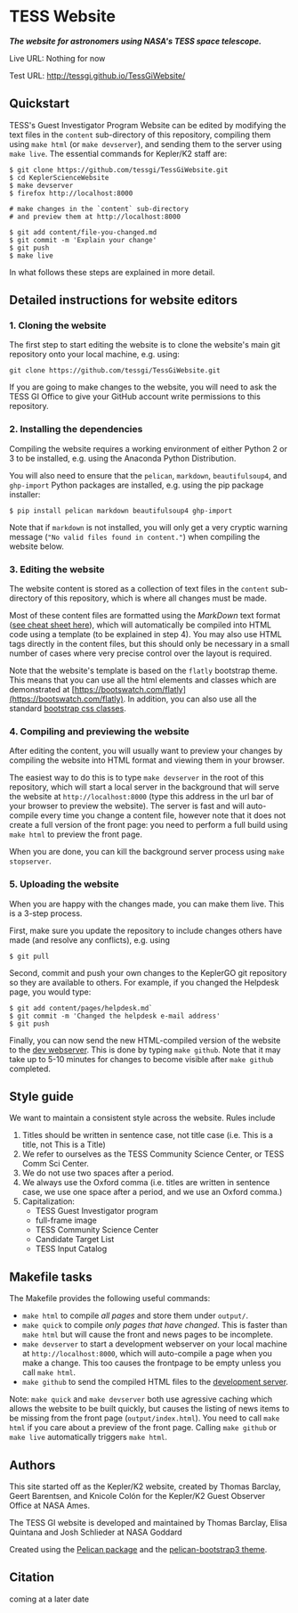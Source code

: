 # TESS Website 
<!-- [![DOI](https://zenodo.org/badge/DOI/10.5281/zenodo.236317.svg)](https://doi.org/10.5281/zenodo.236317)
 -->
***The website for astronomers using NASA's TESS space telescope.***

Live URL: Nothing for now

Test URL: http://tessgi.github.io/TessGiWebsite/


## Quickstart

TESS's Guest Investigator Program Website can be edited
by modifying the text files in the `content` sub-directory of this repository,
compiling them using `make html` (or `make devserver`),
and sending them to the server using `make live`.
The essential commands for Kepler/K2 staff are:
```
$ git clone https://github.com/tessgi/TessGiWebsite.git
$ cd KeplerScienceWebsite
$ make devserver
$ firefox http://localhost:8000

# make changes in the `content` sub-directory
# and preview them at http://localhost:8000

$ git add content/file-you-changed.md
$ git commit -m 'Explain your change'
$ git push
$ make live
```
In what follows these steps are explained in more detail.

## Detailed instructions for website editors

### 1. Cloning the website

The first step to start editing the website is to clone the website's main git repository
onto your local machine, e.g. using:
```
git clone https://github.com/tessgi/TessGiWebsite.git
```
If you are going to make changes to the website,
you will need to ask the TESS GI Office
to give your GitHub account write permissions to this repository.

### 2. Installing the dependencies

Compiling the website requires a working environment of either Python 2 or 3
to be installed, e.g. using the Anaconda Python Distribution.

You will also need to ensure that the `pelican`, `markdown`, `beautifulsoup4`,
and `ghp-import` Python packages are installed,
e.g. using the pip package installer:
```
$ pip install pelican markdown beautifulsoup4 ghp-import
```

Note that if `markdown` is not installed, you will only get a very cryptic warning message (`"No valid files found in content."`) when compiling the website below.

### 3. Editing the website

The website content is stored as a collection of text files
in the `content` sub-directory of this repository,
which is where all changes must be made.

Most of these content files are formatted using the *MarkDown* text format ([see cheat sheet here](https://github.com/adam-p/markdown-here/wiki/Markdown-Cheatsheet)),
which will automatically be compiled into HTML code using a template (to be explained in step 4).
You may also use HTML tags directly in the content files,
but this should only be necessary in a small number of cases where
very precise control over the layout is required.

Note that the website's template is based on the `flatly` bootstrap theme.
This means that you can use all the html elements and classes
which are demonstrated at [https://bootswatch.com/flatly](https://bootswatch.com/flatly).
In addition, you can also use all the standard [bootstrap css classes](http://getbootstrap.com/css).    

### 4. Compiling and previewing the website

After editing the content, you will usually want to preview your changes
by compiling the website into HTML format and viewing them in your browser.

The easiest way to do this is to type `make devserver` in the root of this
repository, which will start a local server in the background
that will serve the website at `http://localhost:8000`
(type this address in the url bar of your browser to preview the website).
The server is fast and will auto-compile every time you change a content file,
however note that it does not create a full
version of the front page:
you need to perform a full build using `make html` to preview the front page.

When you are done, you can kill the background server process using `make stopserver`.


### 5. Uploading the website

When you are happy with the changes made, you can make them live.
This is a 3-step process.

First, make sure you update the repository to include changes others have made
(and resolve any conflicts), e.g. using
```
$ git pull
```

Second, commit and push your own changes to the KeplerGO git repository
so they are available to others.
For example, if you changed the Helpdesk page, you would type:
```
$ git add content/pages/helpdesk.md`
$ git commit -m 'Changed the helpdesk e-mail address'
$ git push
```

Finally, you can now send the new HTML-compiled version of the website
to the [dev webserver](http://keplerscience.arc.nasa.gov).
This is done by typing `make github`.
Note that it may take up to 5-10 minutes for changes to become visible after
`make github` completed.

## Style guide
We want to maintain a consistent style across the website. Rules include
1. Titles should be written in sentence case, not title case (i.e. This is a title, not This is a Title)
1. We refer to ourselves as the TESS Community Science Center, or TESS Comm Sci Center.
1. We do not use two spaces after a period.
1. We always use the Oxford comma (i.e. titles are written in sentence case, we use one space after a period, and we use an Oxford comma.)
1. Capitalization: 
    * TESS Guest Investigator program
    * full-frame image
    * TESS Community Science Center
    * Candidate Target List
    * TESS Input Catalog



## Makefile tasks

The Makefile provides the following useful commands:
* `make html` to compile *all pages* and store them under `output/`.
* `make quick` to compile *only pages that have changed*.  This is faster than `make html` but will cause the front and news pages to be incomplete.
* `make devserver` to start a development webserver on your local machine at `http://localhost:8000`, which will auto-compile a page when you make a change. This too causes the frontpage to be empty unless you call `make html`.
* `make github` to send the compiled HTML files to the [development server](http://tessgi.github.io/TessGiWebsite/).

Note: `make quick` and `make devserver` both use agressive caching which allows the website to be built quickly, but causes the listing of news items to be missing from the front page (`output/index.html`).  You need to call `make html` if you care about a preview of the front page. Calling `make github` or `make live` automatically triggers `make html`.


## Authors

This site started off as the Kepler/K2 website, created by Thomas Barclay, Geert Barentsen, and Knicole Colón for the Kepler/K2 Guest Observer Office at NASA Ames.

The TESS GI website is developed and maintained by Thomas Barclay, Elisa Quintana and Josh Schlieder at NASA Goddard

Created using the [Pelican package](getpelican.com) and the
[pelican-bootstrap3 theme](https://github.com/DandyDev/pelican-bootstrap3).


## Citation
coming at a later date

<!-- You can cite the Kepler/K2 Science Website in your publications using its [DOI identifier](http://dx.doi.org/10.5281/zenodo.44393)
or using the following BibTex code:
```
@misc{tom_barclay_2016_44393,
  author       = {Tom Barclay and
                  Geert Barentsen and
                  Knicole Colon},
  title        = {KeplerScienceWebsite: 20160106},
  month        = jan,
  year         = 2016,
  doi          = {10.5281/zenodo.44393},
  url          = {http://dx.doi.org/10.5281/zenodo.44393}
}
``` -->
